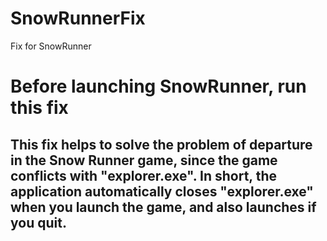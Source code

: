 # SnowRunnerFix
 Fix for SnowRunner
# Before launching SnowRunner, run this fix
## This fix helps to solve the problem of departure in the Snow Runner game, since the game conflicts with "explorer.exe". In short, the application automatically closes "explorer.exe" when you launch the game, and also launches if you quit.
